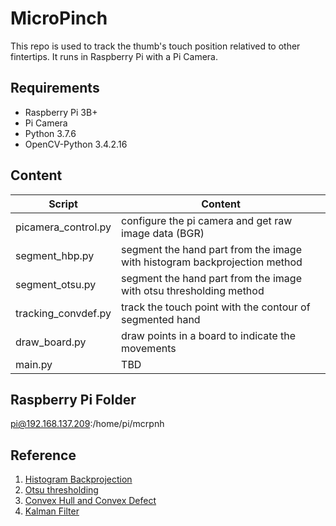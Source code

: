 # MicroPinch

This repo is used to track the thumb's touch position relatived to other fintertips. It runs in Raspberry Pi with a Pi Camera.

## Requirements

* Raspberry Pi 3B+
* Pi Camera
* Python 3.7.6
* OpenCV-Python 3.4.2.16

## Content

| Script   | Content   |
|---|---|
| picamera_control.py | configure the pi camera and get raw image data (BGR) |
| segment_hbp.py | segment the hand part from the image with histogram backprojection method |
| segment_otsu.py | segment the hand part from the image with otsu thresholding method |
| tracking_convdef.py | track the touch point with the contour of segmented hand |
| draw_board.py | draw points in a board to indicate the movements |
| main.py | TBD |

## Raspberry Pi Folder

pi@192.168.137.209:/home/pi/mcrpnh

## Reference

1. [Histogram Backprojection](https://docs.opencv.org/master/dc/df6/tutorial_py_histogram_backprojection.html)
2. [Otsu thresholding](http://www.kevinlt.top/2018/10/23/hand_segment/)
3. [Convex Hull and Convex Defect](https://docs.opencv.org/3.4.2/d5/d45/tutorial_py_contours_more_functions.html)
4. [Kalman Filter](https://blog.csdn.net/lwplwf/article/details/74295801)